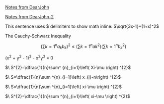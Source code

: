 
<a href="https://dearjohnsonny.github.io/Notes-from-DearJohn/">Notes from DearJohn</a>

<a href="https://dearjohnsonny.github.io/Notes-from-DearJohn-2/">Notes from DearJohn-2</a>

This sentence uses $ delimiters to show math inline: $\sqrt{3x-1}+(1+x)^2$

The Cauchy-Schwarz Inequality

$$\left( \sum{k=1}^n a_k b_k \right)^2 \leq \left( \sum{k=1}^n ak^2 \right) \left( \sum{k=1}^n b_k^2 \right)$$

(x<sup>2</sup> + y<sup>2</sup> - 1)<sup>3</sup> - x<sup>2</sup>y<sup>3</sup> = 0

$\ S^{2}=\dfrac{1}{n}\sum^ {n}_{i=1}\left( Xi-\mu \right) ^{2}$

$\ S=\dfrac{1}{n}\sum ^{n}_{i=1}\left( x_{i}-n\right) ^{2}$

$\ S=\dfrac{1}{n}\sum ^{n}_{i=1}\left( xi-\mu \right) ^{2}$

$\ S^{2}=\dfrac{1}{n}\sum ^{n}_{i=1}\left( xi-\mu \right) ^{2}$
